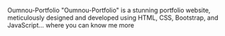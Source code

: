 Oumnou-Portfolio
"Oumnou-Portfolio" is a stunning portfolio website, meticulously designed and developed using HTML, CSS, Bootstrap, and JavaScript... where you can know me more
